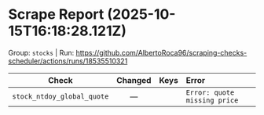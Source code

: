 # Scrape Report (2025-10-15T16:18:28.121Z)

Group: `stocks`  |  Run: https://github.com/AlbertoRoca96/scraping-checks-scheduler/actions/runs/18535510321

| Check | Changed | Keys | Error |
|---|:---:|:--|:--|
| `stock_ntdoy_global_quote` | — |  | `Error: quote missing price` |
